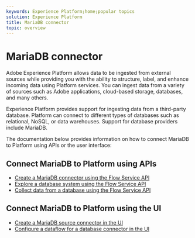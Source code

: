 ```yaml
---
keywords: Experience Platform;home;popular topics
solution: Experience Platform
title: MariaDB connector
topic: overview
---
```


# MariaDB connector

Adobe Experience Platform allows data to be ingested from external sources while providing you with the ability to structure, label, and enhance incoming data using Platform services. You can ingest data from a variety of sources such as Adobe applications, cloud-based storage, databases, and many others.

Experience Platform provides support for ingesting data from a third-party database. Platform can connect to different types of databases such as relational, NoSQL, or data warehouses. Support for database providers include MariaDB.

The documentation below provides information on how to connect MariaDB to Platform using APIs or the user interface:

## Connect MariaDB to Platform using APIs

- [Create a MariaDB connector using the Flow Service API](../../tutorials/api/create/databases/mariadb.md)
- [Explore a database system using the Flow Service API](../../tutorials/api/explore/database-nosql.md)
- [Collect data from a database using the Flow Service API](../../tutorials/api/collect/database-nosql.md)

## Connect MariaDB to Platform using the UI

- [Create a MariaDB source connector in the UI](../../tutorials/ui/create/databases/mariadb.md)
- [Configure a dataflow for a database connector in the UI](../../tutorials/ui/dataflow/databases.md)